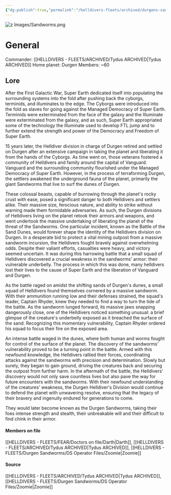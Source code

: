```yaml
---
{"dg-publish":true,"permalink":"/helldivers-fleets/archived/durgens-sandworms-archived/","noteIcon":"","created":"2024-03-21T22:29:40.626+01:00","updated":"2024-06-01T17:21:08.097+02:00"}
---
```


![z Images/Sandworms.png](/img/user/z%20Images/Sandworms.png)

# General
Commander: [[HELLDIVERS - FLEETS/ARCHIVED/Tydus ARCHIVED\|Tydus ARCHIVED]]
Home planet: Durgen
Members: ~60

## Lore
After the First Galactic War, Super Earth dedicated itself into populating the surrounding systems into the fold after pushing back the cyborgs, terminids, and illuminates to the edge. 
The Cyborgs were introduced into the fold as slaves for going against the Managed Democracy of Super Earth. 
Terminids were exterminated from the face of the galaxy and the Illuminate were exterminated from the galaxy, and as such, Super Earth appropriated some of the technology the Illuminate used to develop FTL jump and to further extend the strength and power of the Democracy and Freedom of Super Earth. 

15 years later, the Helldiver division in charge of Durgen retired and settled on Durgen after an extensive campaign in taking the planet and liberating it from the hands of the Cyborgs. 
As time went on, those veterans fostered a community of Helldivers and family around the capital of Vanguard. Vanguard and the surrounding community flourished under the Managed Democracy of Super Earth. 
However, in the process of terraforming Durgen, the settlers awakened the underground fauna of the planet, primarily the giant Sandworms that live to surf the dunes of Durgen. 

These colossal beasts, capable of burrowing through the planet's rocky crust with ease, posed a significant danger to both Helldivers and settlers alike. 
Their massive size, ferocious nature, and ability to strike without warning made them formidable adversaries. 
As such, the Durgen divisions of Helldivers living on the planet retook their armors and weapons, and went undertook the massive undertaking of liberating the planet of the threat of the Sandworms.
One particular incident, known as the Battle of the Sand Dunes, would forever shape the identity of the Helldivers division on Durgen. 
In a desperate bid to protect a vital mining outpost from a massive sandworm incursion, the Helldivers fought bravely against overwhelming odds. 
Despite their valiant efforts, casualties were heavy, and victory seemed uncertain. It was during this harrowing battle that a small squad of Helldivers discovered a crucial weakness in the sandworms' armor: their vulnerable underbelly. 
The process in which this was done, many helldivers lost their lives to the cause of Super Earth and the liberation of Vanguard and Durgen. 

As the battle raged on amidst the shifting sands of Durgen's dunes, a small squad of Helldivers found themselves cornered by a massive sandworm. 
With their ammunition running low and their defenses strained, the squad's leader, Captain Rhyder, knew they needed to find a way to turn the tide of the battle. 
As the sandworm lunged forward, its massive jaws snapping dangerously close, one of the Helldivers noticed something unusual: a brief glimpse of the creature's underbelly exposed as it breached the surface of the sand. 
Recognizing this momentary vulnerability, Captain Rhyder ordered his squad to focus their fire on the exposed area. 

An intense battle waged in the dunes, where both human and worms fought for control of the surface of the planet. 
The discovery of the sandworms' vulnerability proved to be a turning point in the battle. 
Armed with this newfound knowledge, the Helldivers rallied their forces, coordinating attacks against the sandworms with precision and determination. 
Slowly but surely, they began to gain ground, driving the creatures back and securing the outpost from further harm.
In the aftermath of the battle, the Helldivers' discovery would not only save countless lives but also pave the way for future encounters with the sandworms. 
With their newfound understanding of the creatures' weakness, the Durgen Helldiver's Division would continue to defend the planet with unwavering resolve, ensuring that the legacy of their bravery and ingenuity endured for generations to come.

They would later become known as the Durgen Sandworms, taking their foes intense strength and stealth, their unbreakable will and their difficult to find chink in their armor.

#### Members on file
[[HELLDIVERS - FLEETS/FEAR/Doctors on file/Darth\|Darth]], [[HELLDIVERS - FLEETS/ARCHIVED/Tydus ARCHIVED\|Tydus ARCHIVED]], [[HELLDIVERS - FLEETS/Durgen Sandworms/DS Operator Files/Zoomie\|Zoomie]]

#### Source
[[HELLDIVERS - FLEETS/ARCHIVED/Tydus ARCHIVED\|Tydus ARCHIVED]], [[HELLDIVERS - FLEETS/Durgen Sandworms/DS Operator Files/Zoomie\|Zoomie]]